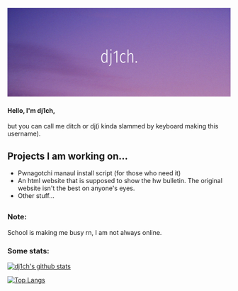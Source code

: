 <p align="center">
  <img width="600" height="200" src="https://github.com/dj1ch/dj1ch/blob/main/Add%20a%20subheading.png">
</p>

#### Hello, I'm dj1ch,
but you can call me ditch or dj(i kinda slammed by keyboard making this username).

## Projects I am working on...
- Pwnagotchi manaul install script (for those who need it)
- An html website that is supposed to show the hw bulletin. The original website isn't the best on anyone's eyes.
- Other stuff...

##

### Note:
School is making me busy rn, I am not always online.

###

### Some stats:
[![dj1ch's github stats](https://github-readme-stats.vercel.app/api?username=dj1ch&layout=compact&theme=dark)](https://github.com/yushi1007) 

[![Top Langs](https://github-readme-stats.vercel.app/api/top-langs/?username=dj1ch&layout=compact&theme=dark)](https://github.com/yushi1007)

<!---
dj1ch/dj1ch is a ✨ special ✨ repository because its `README.md` (this file) appears on your GitHub profile.
You can click the Preview link to take a look at your changes.
--->
